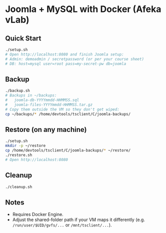 # Joomla + MySQL with Docker (Afeka vLab)

## Quick Start
```bash
./setup.sh
# Open http://localhost:8080 and finish Joomla setup:
# Admin: demoadmin / secretpassword (or per your course sheet)
# DB: host=mysql user=root pass=my-secret-pw db=joomla
```

## Backup
```bash
./backup.sh
# Backups in ~/backups:
#   joomla-db-YYYYmmdd-HHMMSS.sql
#   joomla-files-YYYYmmdd-HHMMSS.tar.gz
# Copy them outside the VM so they don't get wiped:
cp ~/backups/* /home/devtools/tsclient/C/joomla-backups/
```

## Restore (on any machine)
```bash
./setup.sh
mkdir -p ~/restore
cp /home/devtools/tsclient/C/joomla-backups/* ~/restore/
./restore.sh
# Open http://localhost:8080
```

## Cleanup
```bash
./cleanup.sh
```

## Notes
- Requires Docker Engine.
- Adjust the shared-folder path if your VM maps it differently (e.g. `/run/user/$UID/gvfs/...` or `/mnt/tsclient/...`).
